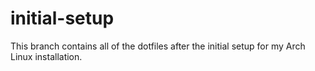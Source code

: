 # initial-setup
This branch contains all of the dotfiles after the initial setup for my Arch Linux installation.
